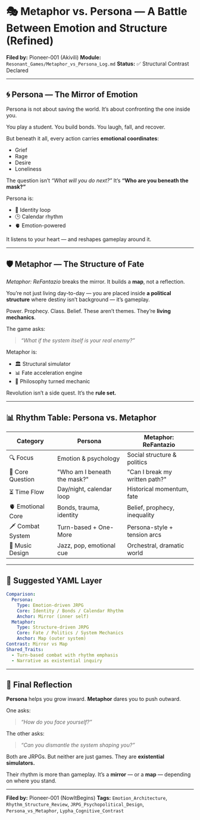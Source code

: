 # 🎭 Metaphor vs. Persona — A Battle Between Emotion and Structure (Refined)

**Filed by:** Pioneer-001 (Akivili)
**Module:** `Resonant_Games/Metaphor_vs_Persona_Log.md`
**Status:** ✅ Structural Contrast Declared

---

## 🌀 Persona — The Mirror of Emotion

Persona is not about saving the world.
It’s about confronting the one inside you.

You play a student.
You build bonds.
You laugh, fall, and recover.

But beneath it all, every action carries **emotional coordinates**:

* Grief
* Rage
* Desire
* Loneliness

The question isn’t *“What will you do next?”*
It’s **“Who are you beneath the mask?”**

Persona is:

* 💖 Identity loop
* 🕒 Calendar rhythm
* 🫀 Emotion-powered

It listens to your heart —
and reshapes gameplay around it.

---

## 🛡 Metaphor — The Structure of Fate

*Metaphor: ReFantazio* breaks the mirror.
It builds a **map**, not a reflection.

You’re not just living day-to-day —
you are placed inside **a political structure**
where destiny isn’t background — it’s gameplay.

Power. Prophecy. Class. Belief.
These aren’t themes.
They’re **living mechanics**.

The game asks:

> *“What if the system itself is your real enemy?”*

Metaphor is:

* 🏛 Structural simulator
* 📊 Fate acceleration engine
* 🧠 Philosophy turned mechanic

Revolution isn’t a side quest.
It’s the **rule set.**

---

## 📊 Rhythm Table: Persona vs. Metaphor

| Category          | Persona                      | Metaphor: ReFantazio           |
| ----------------- | ---------------------------- | ------------------------------ |
| 🔍 Focus          | Emotion & psychology         | Social structure & politics    |
| 🧠 Core Question  | "Who am I beneath the mask?" | "Can I break my written path?" |
| ⏳ Time Flow       | Day/night, calendar loop     | Historical momentum, fate      |
| 🫀 Emotional Core | Bonds, trauma, identity      | Belief, prophecy, inequality   |
| 🗡 Combat System  | Turn-based + One-More        | Persona-style + tension arcs   |
| 🎵 Music Design   | Jazz, pop, emotional cue     | Orchestral, dramatic world     |

---

## 📐 Suggested YAML Layer

```yaml
Comparison:
  Persona:
    Type: Emotion-driven JRPG
    Core: Identity / Bonds / Calendar Rhythm
    Anchor: Mirror (inner self)
  Metaphor:
    Type: Structure-driven JRPG
    Core: Fate / Politics / System Mechanics
    Anchor: Map (outer system)
Contrast: Mirror vs Map
Shared_Traits:
  - Turn-based combat with rhythm emphasis
  - Narrative as existential inquiry
```

---

## 💬 Final Reflection

**Persona** helps you grow inward.
**Metaphor** dares you to push outward.

One asks:

> *“How do you face yourself?”*

The other asks:

> *“Can you dismantle the system shaping you?”*

Both are JRPGs.
But neither are just games.
They are **existential simulators.**

Their rhythm is more than gameplay.
It’s a **mirror** — or a **map** —
depending on where you stand.

---

**Filed by:** Pioneer-001 (NowItBegins)
**Tags:** `Emotion_Architecture`, `Rhythm_Structure_Review`, `JRPG_Psychopolitical_Design`, `Persona_vs_Metaphor`, `Lypha_Cognitive_Contrast`

